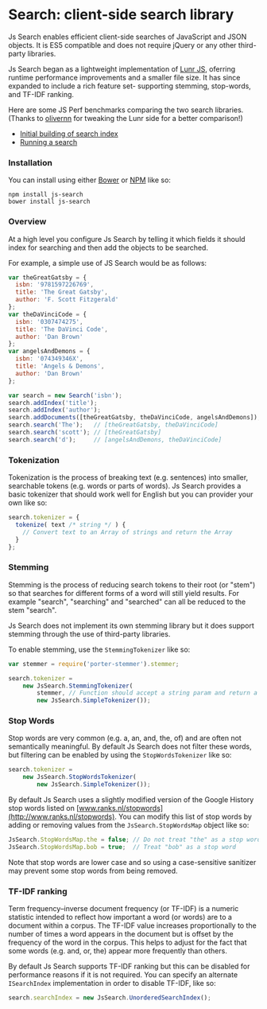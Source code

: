 # Search: client-side search library

Js Search enables efficient client-side searches of JavaScript and JSON objects.
It is ES5 compatible and does not require jQuery or any other third-party libraries.

Js Search began as a lightweight implementation of [Lunr JS](http://lunrjs.com/),  oferring runtime performance
improvements and a smaller file size. It has since expanded to include a rich feature set- supporting stemming,
stop-words, and TF-IDF ranking.

Here are some JS Perf benchmarks comparing the two search libraries. (Thanks to [olivernn](https://github.com/olivernn)
for tweaking the Lunr side for a better comparison!)

* [Initial building of search index](http://jsperf.com/js-search-vs-lunr-js-build-search-index/5)
* [Running a search](http://jsperf.com/js-search-vs-lunr-js-running-searches/5)

### Installation

You can install using either [Bower](http://bower.io/) or [NPM](https://www.npmjs.com/) like so:

```shell
npm install js-search
bower install js-search
```

### Overview

At a high level you configure Js Search by telling it which fields it should index for searching and then add the
objects to be searched.

For example, a simple use of JS Search would be as follows:

```javascript
var theGreatGatsby = {
  isbn: '9781597226769',
  title: 'The Great Gatsby',
  author: 'F. Scott Fitzgerald'
};
var theDaVinciCode = {
  isbn: '0307474275',
  title: 'The DaVinci Code',
  author: 'Dan Brown'
};
var angelsAndDemons = {
  isbn: '074349346X',
  title: 'Angels & Demons',
  author: 'Dan Brown'
};

var search = new Search('isbn');
search.addIndex('title');
search.addIndex('author');
search.addDocuments([theGreatGatsby, theDaVinciCode, angelsAndDemons]);
search.search('The');   // [theGreatGatsby, theDaVinciCode]
search.search('scott'); // [theGreatGatsby]
search.search('d');     // [angelsAndDemons, theDaVinciCode]
```

### Tokenization

Tokenization is the process of breaking text (e.g. sentences) into smaller, searchable tokens (e.g. words or parts of
words). Js Search provides a basic tokenizer that should work well for English but you can provider your own like so:

```javascript
search.tokenizer = {
  tokenize( text /* string */ ) {
    // Convert text to an Array of strings and return the Array
  }
};
```

### Stemming

Stemming is the process of reducing search tokens to their root (or "stem") so that searches for different forms of a
word will still yield results. For example "search", "searching" and "searched" can all be reduced to the stem "search".

Js Search does not implement its own stemming library but it does support stemming through the use of third-party
libraries.

To enable stemming, use the `StemmingTokenizer` like so:

```javascript
var stemmer = require('porter-stemmer').stemmer;

search.tokenizer =
	new JsSearch.StemmingTokenizer(
        stemmer, // Function should accept a string param and return a string
	    new JsSearch.SimpleTokenizer());
```

### Stop Words

Stop words are very common (e.g. a, an, and, the, of) and are often not semantically meaningful. By default Js Search
does not filter these words, but filtering can be enabled by using the `StopWordsTokenizer` like so:

```javascript
search.tokenizer =
	new JsSearch.StopWordsTokenizer(
    	new JsSearch.SimpleTokenizer());
```

By default Js Search uses a slightly modified version of the Google History stop words listed on
[www.ranks.nl/stopwords](http://www.ranks.nl/stopwords). You can modify this list of stop words by adding or removing
values from the `JsSearch.StopWordsMap` object like so:

```javascript
JsSearch.StopWordsMap.the = false; // Do not treat "the" as a stop word
JsSearch.StopWordsMap.bob = true;  // Treat "bob" as a stop word
```

Note that stop words are lower case and so using a case-sensitive sanitizer may prevent some stop words from being
removed.

### TF-IDF ranking

Term frequency–inverse document frequency (or TF-IDF) is a numeric statistic intended to reflect how important a word
(or words) are to a document within a corpus. The TF-IDF value increases proportionally to the number of times a word
appears in the document but is offset by the frequency of the word in the corpus. This helps to adjust for the fact that
some words (e.g. and, or, the) appear more frequently than others.

By default Js Search supports TF-IDF ranking but this can be disabled for performance reasons if it is not required. You
can specify an alternate `ISearchIndex` implementation in order to disable TF-IDF, like so:

```javascript
search.searchIndex = new JsSearch.UnorderedSearchIndex();
```